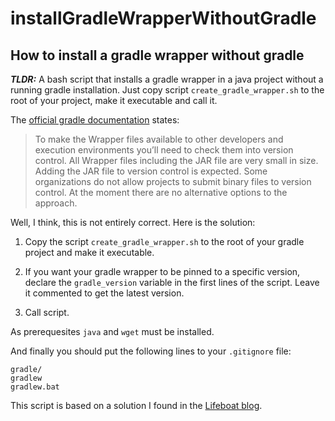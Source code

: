 # installGradleWrapperWithoutGradle

## How to install a gradle wrapper without gradle

***TLDR:*** A bash script that installs a gradle wrapper in a java project
without a running gradle installation. Just copy script `create_gradle_wrapper.sh`
to the root of your project, make it executable and call it.

The [official gradle documentation](https://docs.gradle.org/current/userguide/gradle_wrapper.html#sec:adding_wrapper) states:

> To make the Wrapper files available to other developers and execution environments you’ll need to check them into version control. All Wrapper files including the JAR file are very small in size. Adding the JAR file to version control is expected. Some organizations do not allow projects to submit binary files to version control. At the moment there are no alternative options to the approach.

Well, I think, this is not entirely correct. Here is the solution:

1. Copy the script `create_gradle_wrapper.sh` to the root of your gradle
project and make it executable.

2. If you want your gradle wrapper to be pinned to a specific version,
declare the `gradle_version` variable in the first lines of the script. Leave it commented to
get the latest version.

3. Call script.

As prerequesites `java` and `wget` must be installed.

And finally you should put the following lines to your `.gitignore` file:

    gradle/
    gradlew
    gradlew.bat

This script is based on a solution I found in the
[Lifeboat blog](http://blog.vorona.ca/init-gradle-wrapper-without-gradle.html). 
